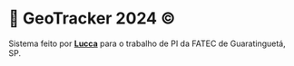 # 📜 GeoTracker 2024 ©

Sistema feito por **[Lucca](https://www.instagram.com/luccaroselli/)** para o trabalho de PI da FATEC de Guaratinguetá, SP.
